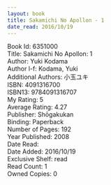 ```yaml
---
layout: book
title: Sakamichi No Apollon - 1
date_read: 2016/10/19
---
```


Book Id: 6351000<br />
Title: Sakamichi No Apollon: 1<br />
Author: Yuki Kodama<br />
Author l-f: Kodama, Yuki<br />
Additional Authors: 小玉ユキ<br />
ISBN: 4091316700<br />
ISBN13: 9784091316707<br />
My Rating: 5<br />
Average Rating: 4.27<br />
Publisher: Shōgakukan<br />
Binding: Paperback<br />
Number of Pages: 192<br />
Year Published: 2008<br />
Date Read: <br />
Date Added: 2016/10/19<br />
Exclusive Shelf: read<br />
Read Count: 1<br />
Owned Copies: 0<br />

